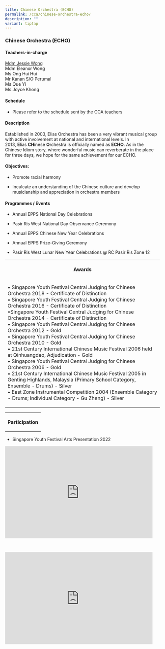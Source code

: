 ```yaml
---
title: Chinese Orchestra (ECHO)
permalink: /cca/chinese-orchestra-echo/
description: ""
variant: tiptap
---
```

<h3>Chinese Orchestra (ECHO)</h3>
<h4>Teachers-in-charge</h4>
<p><a href="mailto:wong_hui_guan@moe.edu.sg" rel="noopener noreferrer nofollow" target="_blank">Mdm Jessie Wong</a>
<br>Mdm Eleanor Wong
<br>Ms Ong Hui Hui
<br>Mr Kanan S/O Perumal
<br>Ms Que Yi
<br>Ms Joyce Khong</p>
<h4>Schedule</h4>
<ul data-tight="true" class="tight">
<li>
<p>Please refer to the schedule sent by the CCA teachers</p>
</li>
</ul>
<h4>Description</h4>
<p>Established in 2003, Elias Orchestra has been a very vibrant musical group
with active involvement at national and international levels. In 2013,&nbsp;<strong>E</strong>lias&nbsp;<strong>CH</strong>inese&nbsp;<strong>O</strong>rchestra
is officially named as&nbsp;<strong>ECHO</strong>. As in the Chinese Idiom
story, where wonderful music can reverberate in the place for three days,
we hope for the same achievement for our ECHO.</p>
<h4>Objectives:</h4>
<ul data-tight="true" class="tight">
<li>
<p>Promote racial harmony</p>
</li>
<li>
<p>Inculcate an understanding of the Chinese culture and develop musicianship
and appreciation in orchestra members</p>
</li>
</ul>
<h4>Programmes / Events</h4>
<ul data-tight="true" class="tight">
<li>
<p>Annual EPPS National Day Celebrations</p>
</li>
<li>
<p>Pasir Ris West National Day Observance Ceremony</p>
</li>
<li>
<p>Annual EPPS Chinese New Year Celebrations</p>
</li>
<li>
<p>Annual EPPS Prize-Giving Ceremony</p>
</li>
<li>
<p>Pasir Ris West Lunar New Year Celebrations @ RC Pasir Ris Zone 12</p>
</li>
</ul>
<table style="minWidth: 25px">
<colgroup>
<col>
</colgroup>
<tbody>
<tr>
<th rowspan="1" colspan="1">
<p>Awards</p>
</th>
</tr>
<tr>
<td rowspan="1" colspan="1">
<p>• Singapore Youth Festival Central Judging for Chinese Orchestra 2018
- Certificate of Distinction
<br>• Singapore Youth Festival Central Judging for Chinese Orchestra 2016
- Certificate of Distinction
<br>•Singapore Youth Festival Central Judging for Chinese Orchestra 2014 -
Certificate of Distinction
<br>• Singapore Youth Festival Central Judging for Chinese Orchestra 2012
- Gold
<br>• Singapore Youth Festival Central Judging for Chinese Orchestra 2010
- Gold
<br>• 21st Century International Chinese Music Festival 2006 held at Qinhuangdao,
Adjudication - Gold
<br>• Singapore Youth Festival Central Judging for Chinese Orchestra 2006
- Gold
<br>• 21st Century International Chinese Music Festival 2005 in Genting Highlands,
Malaysia (Primary School Category, Ensemble - Drums) - Silver
<br>• East Zone Instrumental Competition 2004 (Ensemble Category - Drums;
Individual Category - Gu Zheng) - Silver</p>
</td>
</tr>
</tbody>
</table>
<table style="minWidth: 25px">
<colgroup>
<col>
</colgroup>
<tbody>
<tr>
<th rowspan="1" colspan="1">
<p>Participation</p>
</th>
</tr>
</tbody>
</table>
<ul data-tight="true" class="tight">
<li>
<p>Singapore Youth Festival Arts Presentation 2022
<br>
</p>
</li>
</ul>
<div class="iframe-wrapper">
<iframe height="299" width="480" allowfullscreen="true" frameborder="0" src="https://docs.google.com/presentation/d/e/2PACX-1vRtUwmmRSEto_gnDIftO-tFSLJrEy6q_FYPk04uyGSQqGKrv1YEBPmYIKNZcR6u2NIUfHnBetdUAwf-/embed?start=false&amp;loop=false&amp;delayms=3000"></iframe>
</div>
<p>
<br>
</p>
<div class="iframe-wrapper">
<iframe height="299" width="480" allowfullscreen="true" frameborder="0" src="https://docs.google.com/presentation/d/e/2PACX-1vS1fHcwUd4i20tH5VtPbkSZsu-clULtXxONKJPXtcnQ_J-TTqwchZi4zZpmbuV0dab1EeOAecu3FDa9/embed?start=false&amp;loop=false&amp;delayms=5000"></iframe>
</div>
<p></p>